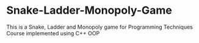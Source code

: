 # Snake-Ladder-Monopoly-Game
This is a Snake, Ladder and Monopoly game for Programming Techniques Course implemented using C++ OOP
